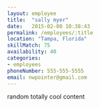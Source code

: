 ```yaml
---
layout: employee
title:  "sally myer"
date:   2015-02-08 10:38:43
permalink: /employees/:title
location: "Tampa, Florida"
skillMatch: 75
availability: 40
categories: 
- employees
phoneNumber: 555-555-5555
email: nwpointer@gmail.com
---
```


random totally cool content